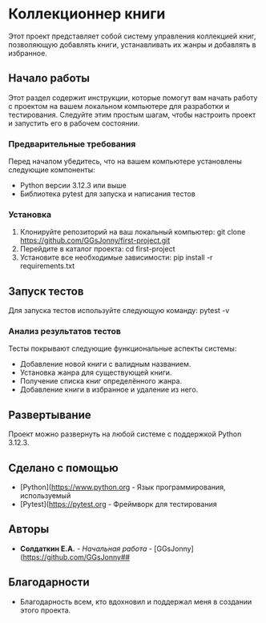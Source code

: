 # Коллекционнер книги
Этот проект представляет собой систему управления коллекцией книг, позволяющую добавлять книги, устанавливать их жанры и добавлять в избранное.
## Начало работы
Этот раздел содержит инструкции, которые помогут вам начать работу с проектом на вашем локальном компьютере для разработки и тестирования. 
Следуйте этим простым шагам, чтобы настроить проект и запустить его в рабочем состоянии.
### Предварительные требования
Перед началом убедитесь, что на вашем компьютере установлены следующие компоненты:
- Python версии 3.12.3 или выше
- Библиотека pytest для запуска и написания тестов
### Установка
1. Клонируйте репозиторий на ваш локальный компьютер:
git clone https://github.com/GGsJonny/first-project.git
2. Перейдите в каталог проекта:
cd first-project
3. Установите все необходимые зависимости:
pip install -r requirements.txt
## Запуск тестов
Для запуска тестов используйте следующую команду:
pytest -v
### Анализ результатов тестов
Тесты покрывают следующие функциональные аспекты системы:
- Добавление новой книги с валидным названием.
- Установка жанра для существующей книги.
- Получение списка книг определённого жанра.
- Добавление книги в избранное и удаление из него.
## Развертывание
Проект можно развернуть на любой системе с поддержкой Python 3.12.3.
## Сделано с помощью
* [Python](https://www.python.org - Язык программирования, используемый
* [Pytest](https://pytest.org - Фреймворк для тестирования
## Авторы
* **Солдаткин Е.А.** - *Начальная работа* - [GGsJonny](https://github.com/GGsJonny## 
## Благодарности
* Благодарность всем, кто вдохновил и поддержал меня в создании этого проекта.
